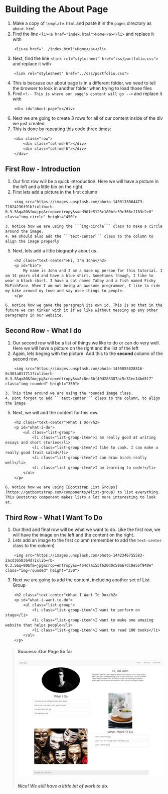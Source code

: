 # Building the About Page

1. Make a copy of ```template.html``` and paste it in the ```pages``` directory as ```about.html```
2. Find the line ```<li><a href="index.html">Home</a></li>``` and replace it with 
```
	<li><a href="../index.html">Home</a></li>
```
3. Next, find the line ```<link rel="stylesheet" href="css/portfolio.css">``` and replace it with 
```
	<link rel="stylesheet" href="../css/portfolio.css">
```
4. This is because our about page is in a different folder, we need to tell the browser to look in another folder when trying to load those files
5. Find ```<!-- This is where our page's content will go -->``` and replace it with
```
	<div id="about-page"></div>
```
6. Next we are going to create 3 rows for all of our content inside of the div we just created. 
7. This is done by repeating this code three times:
```
	<div class="row">
		<div class="col-md-6"></div>
		<div class="col-md-6"></div>
	</div>
```

## First Row - Introduction

1. Our first row will be a quick introduction. Here we will have a picture in the left and a little bio on the right.
2. First lets add a picture in the first column
```
	<img src="https://images.unsplash.com/photo-1450133064473-71024230f91b?ixlib=rb-0.3.5&q=80&fm=jpg&crop=entropy&s=ed901e5123c180bfc39c366c1183c2e6" class="img-circle" height="450">
```
	3. Notice how we are using the ```img-circle``` class to make a circle around the image.
	4. We should also add the ```text-center``` class to the column to align the image properly
5. Next, lets add a little biography about us.
```
	<h2 class="text-center">Hi, I'm John</h2>
	<p id="bio">
		My name is John and I am a made up person for this tutorial. I am 14 years old and have a blue shirt. Sometimes though, I like to wear a black shirt. I have a cat named Tabby and a fish named Fishy McFishFace. When I am not being an awesome programmer, I like to ride my bike around my town and say nice things to people.
	</p>
```
	6. Notice how we gave the paragraph its own id. This is so that in the future we can tinker with it if we like without messing up any other paragraphs in our website.

## Second Row - What I do

1. Our second row will be a list of things we like to do or can do very well. Here we will have a picture on the right and the list of the left
2. Again, lets beging with the picture. Add this to the **second** column of the second row.
```
	<img src="https://images.unsplash.com/photo-1455853828816-0c301a011711?ixlib=rb-0.3.5&q=80&fm=jpg&crop=entropy&s=8c8ec8bf49d283387ac5c31ec14bd5f7" class="img-rounded" height="350">
```
	3. This time around we are using the rounded image class.
	4. Dont forget to add ```text-center``` class to the column, to align the image
5. Next, we will add the content for this row.
```
	<h2 class="text-center">What I Do</h2>
	<p id="what-i-do">
		<ul class="list-group">
			<li class="list-group-item">I am really good at writing essays and short stories</li>
			<li class="list-group-item">I like to cook. I can make a really good fruit salad</li>
			<li class="list-group-item">I can draw birds really well</li>
			<li class="list-group-item">I am learning to code!</li>
		</ul>
	</p>
```
	6. Notice how we are using [Bootstrap List Groups](https://getbootstrap.com/components/#list-group) to list everything. This Bootstrap component makes lists a lot more interesting to look at.

## Third Row - What I Want To Do

1. Our third and final row will be what we want to do. Like the first row, we will have the image on the left and the content on the right.
2. Lets add an image to the first column (remember to add the ```text-center``` class to the column)
```
	<img src="https://images.unsplash.com/photo-1442346755583-2acd3658364d?ixlib=rb-0.3.5&q=80&fm=jpg&crop=entropy&s=464c7a155f620d0c59a67dc0e56f940e" class="img-rounded" height="350">
```
3. Next we are going to add the content, including another set of List Group
```
	<h2 class="text-center">What I Want To Do</h2>
	<p id="what-i-want-to-do">
		<ul class="list-group">
			<li class="list-group-item">I want to perform on stage</li>
			<li class="list-group-item">I want to make one amazing website that helps people</li>
			<li class="list-group-item">I want to read 100 books</li>
		</ul>
	</p>
```


> #### Success::Our Page So far
>
> ![](../images/aboutpage_screenshot_1.png)
> ##### Nice! We still have a *little* bit of work to do.